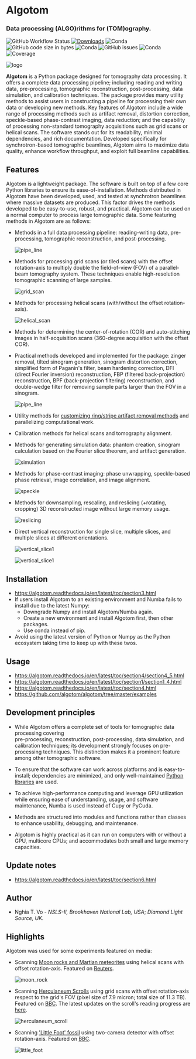 # Algotom
### Data processing (**ALGO**)rithms for (**TOM**)ography.

![GitHub Workflow Status](https://img.shields.io/github/actions/workflow/status/algotom/algotom/algotom_ga.yml) [![Downloads](https://static.pepy.tech/personalized-badge/algotom?period=total&units=international_system&left_color=grey&right_color=blue&left_text=Pypi-downloads)](https://pepy.tech/project/algotom) ![Conda](https://img.shields.io/conda/dn/algotom/algotom?label=conda-downloads) ![GitHub code size in bytes](https://img.shields.io/github/languages/code-size/algotom/algotom) ![Conda](https://img.shields.io/conda/pn/algotom/algotom) ![GitHub issues](https://img.shields.io/github/issues-raw/algotom/algotom) ![Conda](https://img.shields.io/conda/dn/conda-forge/algotom?label=conda-forge%20downloads) ![Coverage](https://github.com/algotom/algotom/raw/doc/docs/coverage_report/coverage.svg)


![logo](https://github.com/algotom/algotom/raw/master/figs/readme/logo2.png)

**Algotom** is a Python package designed for tomography data processing. It 
offers a complete data processing pipeline; including reading and writing data, 
pre-processing, tomographic reconstruction, post-processing, data simulation, 
and calibration techniques. The package provides many utility methods to 
assist users in constructing a pipeline for processing their own data or 
developing new methods. Key features of Algotom include a wide range of 
processing methods such as artifact removal, distortion correction,  
speckle-based phase-contrast imaging, data reduction; and the capability of 
processing non-standard tomography acquisitions such as grid scans or helical scans. 
The software stands out for its readability, minimal dependencies, and rich documentation. 
Developed specifically for synchrotron-based tomographic beamlines, Algotom aims to 
maximize data quality, enhance workflow throughput, and exploit full beamline 
capabilities.

Features
--------

Algotom is a lightweight package. The software is built on top of a few core
Python libraries to ensure its ease-of-installation. Methods distributed in 
Algotom have been developed, used, and tested at synchrotron beamlines where massive
datasets are produced. This factor drives the methods developed to be easy-to-use, 
robust, and practical. Algotom can be used on a normal computer to process large 
tomographic data. Some featuring methods in Algotom are as follows:

- Methods in a full data processing pipeline: reading-writing data, 
  pre-processing, tomographic reconstruction, and post-processing.
  
  ![pipe_line](https://github.com/algotom/algotom/raw/master/figs/readme/data_processing_space.png) 
 
- Methods for processing grid scans (or tiled scans) with the offset rotation-axis 
  to multiply double the field-of-view (FOV) of a parallel-beam tomography system.
  These techniques enable high-resolution tomographic scanning of large samples.
  
  ![grid_scan](https://github.com/algotom/algotom/raw/master/figs/readme/grid_scan.jpg)
  
- Methods for processing helical scans (with/without the offset rotation-axis).
  
  ![helical_scan](https://github.com/algotom/algotom/raw/master/figs/readme/helical_scan.jpg)

- Methods for determining the center-of-rotation (COR) and auto-stitching images 
  in half-acquisition scans (360-degree acquisition with the offset COR).

- Practical methods developed and implemented for the package: zinger removal, 
  tilted sinogram generation, sinogram distortion correction, simplified form of Paganin's filter,
  beam hardening correction, DFI (direct Fourier inversion) reconstruction,
  FBP (filtered back-projection) reconstruction, BPF (back-projection filtering) reconstruction, 
  and double-wedge filter for removing sample parts larger than the FOV in a sinogram.
  
  ![pipe_line](https://github.com/algotom/algotom/raw/master/figs/readme/double_wedge_filter.jpg)
  
- Utility methods for [customizing ring/stripe artifact removal methods](https://algotom.readthedocs.io/en/latest/toc/section4/section4_3.html) 
  and parallelizing computational work.

- Calibration methods for helical scans and tomography alignment.

- Methods for generating simulation data: phantom creation, sinogram calculation
  based on the Fourier slice theorem, and artifact generation.
  
  ![simulation](https://github.com/algotom/algotom/raw/master/figs/readme/simulation.png)

- Methods for phase-contrast imaging: phase unwrapping, speckle-based phase retrieval, image correlation, and image alignment.

  ![speckle](https://github.com/algotom/algotom/raw/master/figs/readme/speckle_based_tomography.png)

- Methods for downsampling, rescaling, and reslicing (+rotating, cropping) 
  3D reconstructed image without large memory usage.

  ![reslicing](https://github.com/algotom/algotom/raw/master/figs/readme/reslicing.jpg)

- Direct vertical reconstruction for single slice, multiple slices, and multiple slices at 
  different orientations.
  
  ![vertical_slice1](https://github.com/algotom/algotom/raw/master/figs/readme/direct_vertical_reconstruction.png)

  ![vertical_slice1](https://github.com/algotom/algotom/raw/master/figs/readme/limited_angle_tomography.png)
  
   

Installation
------------

- https://algotom.readthedocs.io/en/latest/toc/section3.html
- If users install Algotom to an existing environment and Numba fails to install due to the latest Numpy:
  + Downgrade Numpy and install Algotom/Numba again.
  + Create a new environment and install Algotom first, then other packages.
  + Use conda instead of pip.
- Avoid using the latest version of Python or Numpy as the Python ecosystem taking time to keep up with these twos.

Usage
-----
- https://algotom.readthedocs.io/en/latest/toc/section4/section4_5.html
- https://algotom.readthedocs.io/en/latest/toc/section1/section1_4.html
- https://algotom.readthedocs.io/en/latest/toc/section4.html
- https://github.com/algotom/algotom/tree/master/examples

Development principles
----------------------

- While Algotom offers a complete set of tools for tomographic data processing covering  
  pre-processing, reconstruction, post-processing, data simulation, and calibration techniques; 
  its development strongly focuses on pre-processing techniques. This distinction makes it a 
  prominent feature among other tomographic software.   

- To ensure that the software can work across platforms and is easy-to-install; dependencies are minimized, and only 
  well-maintained [Python libraries](https://github.com/algotom/algotom/blob/master/requirements.txt) are used.

- To achieve high-performance computing and leverage GPU utilization while ensuring ease of understanding, usage, and software 
  maintenance, Numba is used instead of Cupy or PyCuda.

- Methods are structured into modules and functions rather than classes to enhance usability, debugging, and maintenance.

- Algotom is highly practical as it can run on computers with or without a GPU, multicore CPUs; and accommodates both small 
  and large memory capacities.

Update notes
------------

- https://algotom.readthedocs.io/en/latest/toc/section6.html

Author
------

- Nghia T. Vo - *NSLS-II, Brookhaven National Lab, USA*; *Diamond Light Source, UK.*  
 
Highlights
----------

Algotom was used for some experiments featured on media:

- Scanning [Moon rocks and Martian meteorites](https://www.diamond.ac.uk/Home/News/LatestNews/2019/17-07-2019.html) 
  using helical scans with offset rotation-axis. Featured on [Reuters](https://www.reuters.com/article/idUKKCN1UC16V?edition-redirect=uk).
 
  ![moon_rock](https://github.com/algotom/algotom/raw/master/figs/readme/Moon_rock_Mars_meteorite.jpg)

- Scanning [Herculaneum Scrolls](https://www.diamond.ac.uk/Home/News/LatestNews/2019/03-10-2019.html) 
  using grid scans with offset rotation-axis respect to the grid's FOV (pixel size of 7.9 micron; 
  total size of 11.3 TB). Featured on [BBC](https://www.bbc.co.uk/news/av/uk-england-oxfordshire-49926789).
  The latest updates on the scroll's reading progress are [here](https://www.nature.com/articles/d41586-023-03212-1).

  ![herculaneum_scroll](https://github.com/algotom/algotom/raw/master/figs/readme/Herculaneum_scroll.jpg)

- Scanning ['Little Foot' fossil](https://www.diamond.ac.uk/Home/News/LatestNews/2021/02-03-21.html) 
  using two-camera detector with offset rotation-axis. Featured on [BBC](https://www.bbc.co.uk/news/science-environment-56241509).
    
  ![little_foot](https://github.com/algotom/algotom/raw/master/figs/readme/Little_foot.jpg)  
